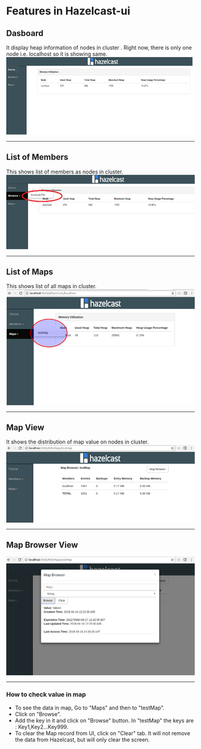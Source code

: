 # Features in Hazelcast-ui

## Dasboard
It display heap information of nodes in cluster . Right now, there is only one node i.e. localhost so it is showing same. 
![home](/images/Home_Screen.png)
***

## List of Members
This shows list of members as nodes in cluster.
![members](/images/List_Members.png)
***

## List of Maps
This shows list of all maps in cluster.
![maps](/images/List_Maps.png)
***

## Map View
It shows the distribution of map value on nodes in cluster.
![mapview](/images/Map_Screen.png)
***

## Map Browser View
![mapbrowser](/images/Map_Browser.png)
***
### How to check value in map
- To see the data in map, Go to "Maps" and then to "testMap".
- Click on "Browse".
- Add the key in it and click on "Browse" button. In "testMap" the keys are : Key1,Key2...Key999.
- To clear the Map record from UI, click on "Clear" tab. It will not remove the data from Hazelcast, but will only clear the screen.
